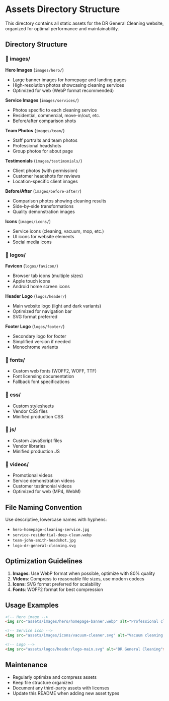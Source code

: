 # Assets Directory Structure

This directory contains all static assets for the DR General Cleaning website, organized for optimal performance and maintainability.

## Directory Structure

### 📁 images/
**Hero Images** (`images/hero/`)
- Large banner images for homepage and landing pages
- High-resolution photos showcasing cleaning services
- Optimized for web (WebP format recommended)

**Service Images** (`images/services/`)
- Photos specific to each cleaning service
- Residential, commercial, move-in/out, etc.
- Before/after comparison shots

**Team Photos** (`images/team/`)
- Staff portraits and team photos
- Professional headshots
- Group photos for about page

**Testimonials** (`images/testimonials/`)
- Client photos (with permission)
- Customer headshots for reviews
- Location-specific client images

**Before/After** (`images/before-after/`)
- Comparison photos showing cleaning results
- Side-by-side transformations
- Quality demonstration images

**Icons** (`images/icons/`)
- Service icons (cleaning, vacuum, mop, etc.)
- UI icons for website elements
- Social media icons

### 📁 logos/
**Favicon** (`logos/favicon/`)
- Browser tab icons (multiple sizes)
- Apple touch icons
- Android home screen icons

**Header Logo** (`logos/header/`)
- Main website logo (light and dark variants)
- Optimized for navigation bar
- SVG format preferred

**Footer Logo** (`logos/footer/`)
- Secondary logo for footer
- Simplified version if needed
- Monochrome variants

### 📁 fonts/
- Custom web fonts (WOFF2, WOFF, TTF)
- Font licensing documentation
- Fallback font specifications

### 📁 css/
- Custom stylesheets
- Vendor CSS files
- Minified production CSS

### 📁 js/
- Custom JavaScript files
- Vendor libraries
- Minified production JS

### 📁 videos/
- Promotional videos
- Service demonstration videos
- Customer testimonial videos
- Optimized for web (MP4, WebM)

## File Naming Convention

Use descriptive, lowercase names with hyphens:
- `hero-homepage-cleaning-service.jpg`
- `service-residential-deep-clean.webp`
- `team-john-smith-headshot.jpg`
- `logo-dr-general-cleaning.svg`

## Optimization Guidelines

1. **Images**: Use WebP format when possible, optimize with 80% quality
2. **Videos**: Compress to reasonable file sizes, use modern codecs
3. **Icons**: SVG format preferred for scalability
4. **Fonts**: WOFF2 format for best compression

## Usage Examples

```html
<!-- Hero image -->
<img src="assets/images/hero/homepage-banner.webp" alt="Professional cleaning service">

<!-- Service icon -->
<img src="assets/images/icons/vacuum-cleaner.svg" alt="Vacuum cleaning service">

<!-- Logo -->
<img src="assets/logos/header/logo-main.svg" alt="DR General Cleaning">
```

## Maintenance

- Regularly optimize and compress assets
- Keep file structure organized
- Document any third-party assets with licenses
- Update this README when adding new asset types
